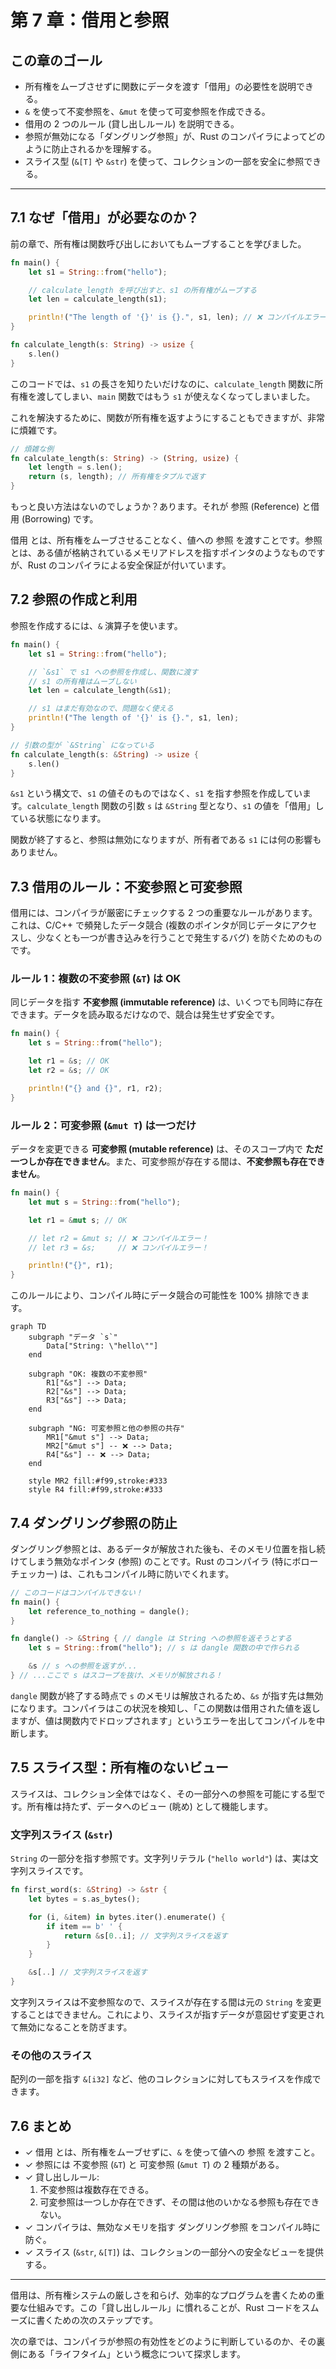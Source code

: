 # 第 7 章：借用と参照

## この章のゴール
- 所有権をムーブさせずに関数にデータを渡す「借用」の必要性を説明できる。
- `&` を使って不変参照を、`&mut` を使って可変参照を作成できる。
- 借用の 2 つのルール (貸し出しルール) を説明できる。
- 参照が無効になる「ダングリング参照」が、Rust のコンパイラによってどのように防止されるかを理解する。
- スライス型 (`&[T]` や `&str`) を使って、コレクションの一部を安全に参照できる。

---

## 7.1 なぜ「借用」が必要なのか？

前の章で、所有権は関数呼び出しにおいてもムーブすることを学びました。

```rust
fn main() {
    let s1 = String::from("hello");

    // calculate_length を呼び出すと、s1 の所有権がムーブする
    let len = calculate_length(s1);

    println!("The length of '{}' is {}.", s1, len); // ❌ コンパイルエラー！s1 はムーブ済み
}

fn calculate_length(s: String) -> usize {
    s.len()
}
```

このコードでは、`s1` の長さを知りたいだけなのに、`calculate_length` 関数に所有権を渡してしまい、`main` 関数ではもう `s1` が使えなくなってしまいました。

これを解決するために、関数が所有権を返すようにすることもできますが、非常に煩雑です。

```rust
// 煩雑な例
fn calculate_length(s: String) -> (String, usize) {
    let length = s.len();
    return (s, length); // 所有権をタプルで返す
}
```

もっと良い方法はないのでしょうか？あります。それが 参照 (Reference) と借用 (Borrowing) です。

借用 とは、所有権をムーブさせることなく、値への 参照 を渡すことです。参照とは、ある値が格納されているメモリアドレスを指すポインタのようなものですが、Rust のコンパイラによる安全保証が付いています。

## 7.2 参照の作成と利用

参照を作成するには、`&` 演算子を使います。

```rust
fn main() {
    let s1 = String::from("hello");

    // `&s1` で s1 への参照を作成し、関数に渡す
    // s1 の所有権はムーブしない
    let len = calculate_length(&s1);

    // s1 はまだ有効なので、問題なく使える
    println!("The length of '{}' is {}.", s1, len);
}

// 引数の型が `&String` になっている
fn calculate_length(s: &String) -> usize {
    s.len()
}
```

`&s1` という構文で、`s1` の値そのものではなく、`s1` を指す参照を作成しています。`calculate_length` 関数の引数 `s` は `&String` 型となり、`s1` の値を「借用」している状態になります。

関数が終了すると、参照は無効になりますが、所有者である `s1` には何の影響もありません。

## 7.3 借用のルール：不変参照と可変参照

借用には、コンパイラが厳密にチェックする 2 つの重要なルールがあります。これは、C/C++ で頻発したデータ競合 (複数のポインタが同じデータにアクセスし、少なくとも一つが書き込みを行うことで発生するバグ) を防ぐためのものです。

### ルール 1：複数の不変参照 (`&T`) は OK
同じデータを指す **不変参照 (immutable reference)** は、いくつでも同時に存在できます。データを読み取るだけなので、競合は発生せず安全です。

```rust
fn main() {
    let s = String::from("hello");

    let r1 = &s; // OK
    let r2 = &s; // OK

    println!("{} and {}", r1, r2);
}
```

### ルール 2：可変参照 (`&mut T`) は一つだけ
データを変更できる **可変参照 (mutable reference)** は、そのスコープ内で **ただ一つしか存在できません**。また、可変参照が存在する間は、**不変参照も存在できません**。

```rust
fn main() {
    let mut s = String::from("hello");

    let r1 = &mut s; // OK

    // let r2 = &mut s; // ❌ コンパイルエラー！
    // let r3 = &s;     // ❌ コンパイルエラー！

    println!("{}", r1);
}
```

このルールにより、コンパイル時にデータ競合の可能性を 100% 排除できます。

```mermaid
graph TD
    subgraph "データ `s`"
        Data["String: \"hello\""]
    end

    subgraph "OK: 複数の不変参照"
        R1["&s"] --> Data;
        R2["&s"] --> Data;
        R3["&s"] --> Data;
    end

    subgraph "NG: 可変参照と他の参照の共存"
        MR1["&mut s"] --> Data;
        MR2["&mut s"] -- ❌ --> Data;
        R4["&s"] -- ❌ --> Data;
    end

    style MR2 fill:#f99,stroke:#333
    style R4 fill:#f99,stroke:#333
```

## 7.4 ダングリング参照の防止

ダングリング参照とは、あるデータが解放された後も、そのメモリ位置を指し続けてしまう無効なポインタ (参照) のことです。Rust のコンパイラ (特にボローチェッカー) は、これもコンパイル時に防いでくれます。

```rust
// このコードはコンパイルできない！
fn main() {
    let reference_to_nothing = dangle();
}

fn dangle() -> &String { // dangle は String への参照を返そうとする
    let s = String::from("hello"); // s は dangle 関数の中で作られる

    &s // s への参照を返すが...
} // ...ここで s はスコープを抜け、メモリが解放される！
```

`dangle` 関数が終了する時点で `s` のメモリは解放されるため、`&s` が指す先は無効になります。コンパイラはこの状況を検知し、「この関数は借用された値を返しますが、値は関数内でドロップされます」というエラーを出してコンパイルを中断します。

## 7.5 スライス型：所有権のないビュー

スライスは、コレクション全体ではなく、その一部分への参照を可能にする型です。所有権は持たず、データへのビュー (眺め) として機能します。

### 文字列スライス (`&str`)
`String` の一部分を指す参照です。文字列リテラル (`"hello world"`) は、実は文字列スライスです。

```rust
fn first_word(s: &String) -> &str {
    let bytes = s.as_bytes();

    for (i, &item) in bytes.iter().enumerate() {
        if item == b' ' {
            return &s[0..i]; // 文字列スライスを返す
        }
    }

    &s[..] // 文字列スライスを返す
}
```

文字列スライスは不変参照なので、スライスが存在する間は元の `String` を変更することはできません。これにより、スライスが指すデータが意図せず変更されて無効になることを防ぎます。

### その他のスライス
配列の一部を指す `&[i32]` など、他のコレクションに対してもスライスを作成できます。

## 7.6 まとめ

- ✓ 借用 とは、所有権をムーブせずに、`&` を使って値への 参照 を渡すこと。
- ✓ 参照には 不変参照 (`&T`) と 可変参照 (`&mut T`) の 2 種類がある。
- ✓ 貸し出しルール:
  1. 不変参照は複数存在できる。
  2. 可変参照は一つしか存在できず、その間は他のいかなる参照も存在できない。
- ✓ コンパイラは、無効なメモリを指す ダングリング参照 をコンパイル時に防ぐ。
- ✓ スライス (`&str`, `&[T]`) は、コレクションの一部分への安全なビューを提供する。

---

借用は、所有権システムの厳しさを和らげ、効率的なプログラムを書くための重要な仕組みです。この「貸し出しルール」に慣れることが、Rust コードをスムーズに書くための次のステップです。

次の章では、コンパイラが参照の有効性をどのように判断しているのか、その裏側にある「ライフタイム」という概念について探求します。
